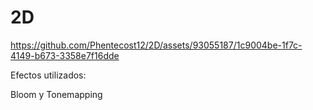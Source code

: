# 2D

https://github.com/Phentecost12/2D/assets/93055187/1c9004be-1f7c-4149-b673-3358e7f16dde

Efectos utilizados: 

Bloom y Tonemapping 
